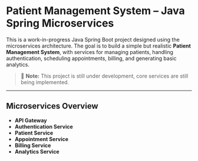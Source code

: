 # Patient Management System – Java Spring Microservices
This is a work-in-progress Java Spring Boot project designed using the microservices architecture. The goal is to build a simple but realistic **Patient Management System**, with services for managing patients, handling authentication, scheduling appointments, billing, and generating basic analytics.

> 🚧 **Note:** This project is still under development, core services are still being implemented.

---

## Microservices Overview

- **API Gateway** 
- **Authentication Service** 
- **Patient Service** 
- **Appointment Service**
- **Billing Service** 
- **Analytics Service**   
